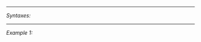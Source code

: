 


---
*Syntaxes:*

<!-- [] call `BIN_fnc_getSiteLayerEntities` -->

---
*Example 1:*

<!-- 
```sqf
[] call BIN_fnc_getSiteLayerEntities;
``` -->